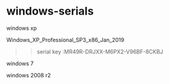 # windows-serials


windows xp 

Windows_XP_Professional_SP3_x86_Jan_2019 
>> serial key :MR49R-DRJXX-M6PX2-V96BF-8CKBJ


windows 7 

windows 2008 r2 
